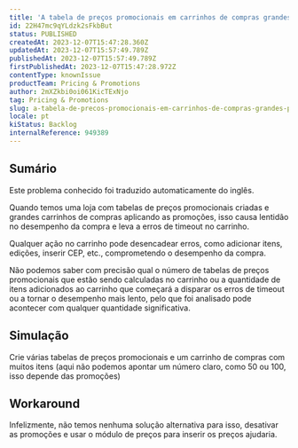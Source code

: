 ```yaml
---
title: 'A tabela de preços promocionais em carrinhos de compras grandes pode afetar o desempenho ou levar a erros de tempo limite'
id: 22H47mc9qYLdzk2sFkbBut
status: PUBLISHED
createdAt: 2023-12-07T15:47:28.360Z
updatedAt: 2023-12-07T15:57:49.789Z
publishedAt: 2023-12-07T15:57:49.789Z
firstPublishedAt: 2023-12-07T15:47:28.972Z
contentType: knownIssue
productTeam: Pricing & Promotions
author: 2mXZkbi0oi061KicTExNjo
tag: Pricing & Promotions
slug: a-tabela-de-precos-promocionais-em-carrinhos-de-compras-grandes-pode-afetar-o-desempenho-ou-levar-a-erros-de-tempo-limite
locale: pt
kiStatus: Backlog
internalReference: 949389
---
```


## Sumário

<div class="alert alert-info">
  <p>Este problema conhecido foi traduzido automaticamente do inglês.</p>
</div>



Quando temos uma loja com tabelas de preços promocionais criadas e grandes carrinhos de compras aplicando as promoções, isso causa lentidão no desempenho da compra e leva a erros de timeout no carrinho.

Qualquer ação no carrinho pode desencadear erros, como adicionar itens, edições, inserir CEP, etc., comprometendo o desempenho da compra.

Não podemos saber com precisão qual o número de tabelas de preços promocionais que estão sendo calculadas no carrinho ou a quantidade de itens adicionados ao carrinho que começará a disparar os erros de timeout ou a tornar o desempenho mais lento, pelo que foi analisado pode acontecer com qualquer quantidade significativa.


## Simulação



Crie várias tabelas de preços promocionais e um carrinho de compras com muitos itens (aqui não podemos apontar um número claro, como 50 ou 100, isso depende das promoções)



## Workaround



Infelizmente, não temos nenhuma solução alternativa para isso,
desativar as promoções e usar o módulo de preços para inserir os preços ajudaria.





